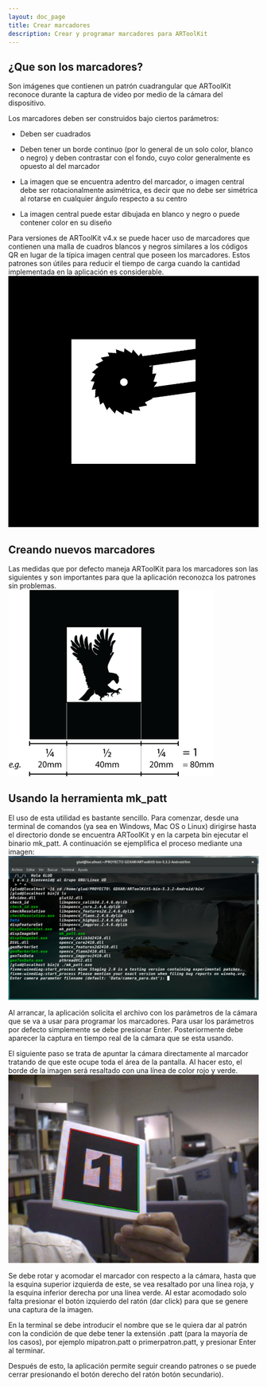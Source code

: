 ```yaml
---
layout: doc_page
title: Crear marcadores
description: Crear y programar marcadores para ARToolKit
---
```

## ¿Que son los marcadores?
Son imágenes que contienen un patrón cuadrangular que ARToolKit reconoce durante la captura de video por medio de la cámara del dispositivo.

Los marcadores deben ser construidos bajo ciertos parámetros:
* Deben ser cuadrados
- Deben tener un borde continuo (por lo general de un solo color, blanco o negro) y deben contrastar con el fondo, cuyo color generalmente es opuesto al del marcador
+ La imagen que se encuentra adentro del marcador, o imagen central debe ser rotacionalmente asimétrica, es decir que no debe ser simétrica al rotarse en cualquier ángulo respecto a su centro
* La imagen central puede estar dibujada en blanco y negro o puede contener color en su diseño

Para versiones de ARToolKit v4.x se puede hacer uso de marcadores que contienen una malla de cuadros blancos y negros similares a los códigos QR en lugar de la típica imagen central que poseen los marcadores. Estos patrones son útiles para reducir el tiempo de carga cuando la cantidad implementada en la aplicación es considerable.
![Image1](images/ima1.jpg)

## Creando nuevos marcadores
Las medidas que por defecto maneja ARToolKit para los marcadores son las siguientes y son importantes para que la aplicación reconozca los patrones sin problemas.
![Image2](images/ima2.png)

## Usando la herramienta mk_patt
El uso de esta utilidad es bastante sencillo. Para comenzar, desde una terminal de comandos (ya sea en Windows, Mac OS o Linux) dirigirse hasta el directorio donde se encuentra ARToolKit y en la carpeta bin ejecutar el binario mk_patt. A continuación se ejemplifica el proceso mediante una imagen:
![Image3](images/ima3.png)

Al arrancar, la aplicación solicita el archivo con los parámetros de la cámara que se va a usar para programar los marcadores. Para usar los parámetros por defecto simplemente se debe presionar Enter.
Posteriormente debe aparecer la captura en tiempo real de la cámara que se esta usando.

El siguiente paso se trata de apuntar la cámara directamente al marcador tratando de que este ocupe toda el área de la pantalla. Al hacer esto, el borde de la imagen será resaltado con una línea de color rojo y verde.
![Image4](images/ima4.jpg)

Se debe rotar y acomodar el marcador con respecto a la cámara, hasta que la esquina superior izquierda de este, se vea resaltado por una línea roja, y la esquina inferior derecha por una línea verde. Al estar acomodado solo falta presionar el botón izquierdo del ratón (dar click) para que se genere una captura de la imagen.

En la terminal se debe introducir el nombre que se le quiera dar al patrón con la condición de que debe tener la extensión .patt (para la mayoría de los casos), por ejemplo mipatron.patt o primerpatron.patt, y presionar Enter al terminar.

Después de esto, la aplicación permite seguir creando patrones o se puede cerrar presionando el botón derecho del ratón  botón secundario).
